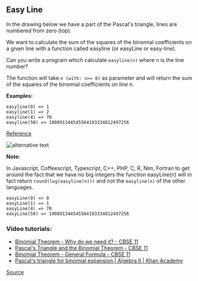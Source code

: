 ## Easy Line

In the drawing below we have a part of the Pascal's triangle, lines are numbered from zero (top).

We want to calculate the sum of the squares of the binomial coefficients on a given line with a function called easyline (or easyLine or easy-line).

Can you write a program which calculate `easyline(n)` where n is the line number?

The function will take `n (with: n>= 0)` as parameter and will return the sum of the squares of the binomial coefficients on line n.

**Examples:**

```text
easyline(0) => 1
easyline(1) => 2
easyline(4) => 70
easyline(50) => 100891344545564193334812497256
```

[Reference](http://mathworld.wolfram.com/BinomialCoefficient.html)

<img src="https://github.com/ikostan/codewars/tree/master/kyu_7/easy_line/eUGaNvIm.jpg" alt="alternative text"><br/>

**Note:**

In Javascript, Coffeescript, Typescript, C++, PHP, C, R, Nim, Fortran to get around the fact that we have no big integers the function easyLine(n) will in fact return `round(log(easyline(n)))` and not the `easyline(n)` of the other languages.

```text
easyLine(0) => 0
easyLine(1) => 1
easyLine(4) => 70
easyLine(50) => 100891344545564193334812497256
```

### Video tutorials:

- [Binomial Theorem - Why do we need it? - CBSE 11](https://www.youtube.com/watch?v=nYO2DqoZdd4&list=PLmdFyQYShrjf2BlDFvO-kHT2ftf05yxfR&index=1)
- [Pascal's Triangle and the Binomial Theorem - CBSE 11](https://www.youtube.com/watch?v=LurI8AYY18E)
- [Binomial Theorem - General Formula - CBSE 11](https://www.youtube.com/watch?v=MDaHBKx1IyE&list=PLmdFyQYShrjf2BlDFvO-kHT2ftf05yxfR&index=2)
- [Pascal's triangle for binomial expansion | Algebra II | Khan Academy](https://www.youtube.com/watch?v=v9Evg2tBdRk)

[Source](https://www.codewars.com/kata/56e7d40129035aed6c000632/train/python)